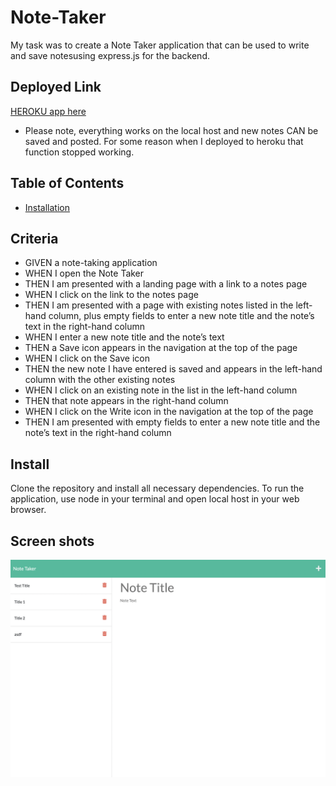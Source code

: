 # Note-Taker

My task was to create a Note Taker application that can be used to write and save notesusing express.js for the backend.

## Deployed Link

[HEROKU app here](https://rocky-plains-46214.herokuapp.com/)

- Please note, everything works on the local host and new notes CAN be saved and posted. For some reason when I deployed to heroku that function stopped working.

## Table of Contents

  * [Installation](#install)
  
## Criteria

- GIVEN a note-taking application
- WHEN I open the Note Taker
- THEN I am presented with a landing page with a link to a notes page
- WHEN I click on the link to the notes page
- THEN I am presented with a page with existing notes listed in the left-hand column, plus empty fields to enter a new note title and the note’s text in the right-hand column
- WHEN I enter a new note title and the note’s text
- THEN a Save icon appears in the navigation at the top of the page
- WHEN I click on the Save icon
- THEN the new note I have entered is saved and appears in the left-hand column with the other existing notes
- WHEN I click on an existing note in the list in the left-hand column
- THEN that note appears in the right-hand column
- WHEN I click on the Write icon in the navigation at the top of the page
- THEN I am presented with empty fields to enter a new note title and the note’s text in the right-hand column

## Install

Clone the repository and install all necessary dependencies. To run the application, use node in your terminal and open local host in your web browser.

## Screen shots

![screenshot](./note%20taker.png)

